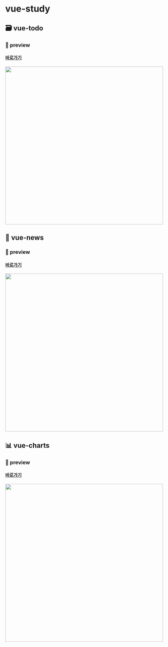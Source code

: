 # vue-study

## 🗃 vue-todo
### 🔎 preview
#### [바로가기]()
<img src="https://user-images.githubusercontent.com/39231606/119634857-18ef6200-be4e-11eb-8780-c28b68e0ab92.PNG" alt="" width="500"/>


## 📡 vue-news
### 🔎 preview
#### [바로가기]()
<img src="https://user-images.githubusercontent.com/39231606/119635072-4a682d80-be4e-11eb-824a-bd4f1ad5d3f8.PNG" alt="" width="500"/>


## 📊 vue-charts
### 🔎 preview
#### [바로가기]()
<img src="https://user-images.githubusercontent.com/39231606/119635303-83080700-be4e-11eb-8148-de31d8f2cadb.PNG" alt="" width="500"/>

